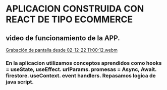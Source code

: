 # APLICACION CONSTRUIDA CON REACT DE TIPO ECOMMERCE


## video de funcionamiento de la APP.

[Grabación de pantalla desde 02-12-22 11:00:12.webm](https://user-images.githubusercontent.com/97137579/205317254-d4ce708a-7394-4304-a6e4-e2198b6153cb.webm)


### En la aplicacion utilizamos conceptos aprendidos como hooks = useState, useEffect. urlParams. promesas  = Async, Await. firestore. useContext. event handlers. Repasamos logica de java script. 
